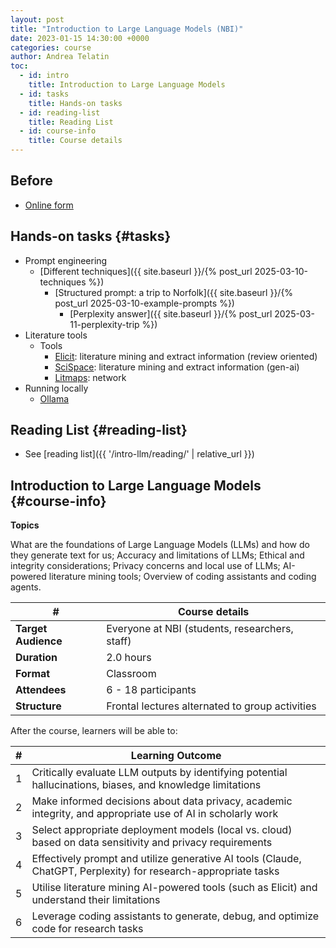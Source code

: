 ```yaml
---
layout: post
title: "Introduction to Large Language Models (NBI)"
date: 2023-01-15 14:30:00 +0000
categories: course
author: Andrea Telatin
toc:
  - id: intro
    title: Introduction to Large Language Models
  - id: tasks
    title: Hands-on tasks
  - id: reading-list
    title: Reading List
  - id: course-info
    title: Course details
---
```



## Before

* [Online form](https://forms.cloud.microsoft/e/h8ifhdFuxH)

## Hands-on tasks {#tasks}

* Prompt engineering
  * [Different techniques]({{ site.baseurl }}/{% post_url 2025-03-10-techniques %})
    * [Structured prompt: a trip to Norfolk]({{ site.baseurl }}/{% post_url 2025-03-10-example-prompts %})
      * [Perplexity answer]({{ site.baseurl }}/{% post_url 2025-03-11-perplexity-trip %})
* Literature tools
  * Tools
    * [Elicit](https://elicit.com): literature mining and extract information (review oriented)
    * [SciSpace](https://www.scispace.com): literature mining and extract information (gen-ai)
    * [Litmaps](https://app.litmaps.com/): network 
* Running locally
  * [Ollama]()

## Reading List {#reading-list}

* See [reading list]({{ '/intro-llm/reading/' | relative_url }})


## Introduction to Large Language Models {#course-info}

**Topics**

What are the foundations of Large Language Models (LLMs) and how do they generate text for us; 
Accuracy and limitations of LLMs; 
Ethical and integrity considerations; 
Privacy concerns and local use of LLMs; 
AI-powered literature mining tools; 
Overview of coding assistants and coding agents.


| **#**               | **Course details**                              |
| ------------------- | ----------------------------------------------- |
| **Target Audience** | Everyone at NBI (students, researchers, staff)  |
| **Duration**        | 2.0 hours                                       |
| **Format**          | Classroom                                       |
| **Attendees**       | 6 - 18 participants                             |
| **Structure**       | Frontal lectures alternated to group activities |

After the course, learners will be able to:

| #   | **Learning Outcome**                                                                                            |
| --- | --------------------------------------------------------------------------------------------------------------- |
| 1   | Critically evaluate LLM outputs by identifying potential hallucinations, biases, and knowledge limitations      |
| 2   | Make informed decisions about data privacy, academic integrity, and appropriate use of AI in scholarly work     |
| 3   | Select appropriate deployment models (local vs. cloud) based on data sensitivity and privacy requirements       |
| 4   | Effectively prompt and utilize generative AI tools (Claude, ChatGPT, Perplexity) for research-appropriate tasks |
| 5   | Utilise literature mining AI-powered tools (such as Elicit) and understand their limitations                    |
| 6   | Leverage coding assistants to generate, debug, and optimize code for research tasks                             |